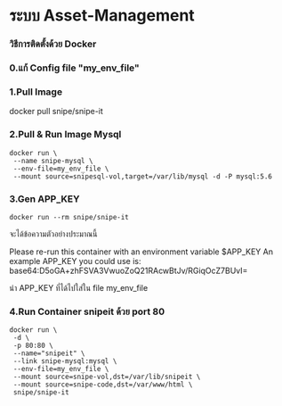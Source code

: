 # ระบบ Asset-Management

### วิธีการติดตั้งด้วย Docker

### 0.แก้ Config file "my_env_file"

### 1.Pull Image
docker pull snipe/snipe-it

### 2.Pull & Run Image Mysql

    docker run \
     --name snipe-mysql \
     --env-file=my_env_file \
     --mount source=snipesql-vol,target=/var/lib/mysql -d -P mysql:5.6

### 3.Gen APP_KEY
    docker run --rm snipe/snipe-it

จะได้ข้อความตัวอย่างประมาณนี้

Please re-run this container with an environment variable $APP_KEY
An example APP_KEY you could use is: 
base64:D5oGA+zhFSVA3VwuoZoQ21RAcwBtJv/RGiqOcZ7BUvI=

 นำ APP_KEY ที่ได้ไปใส่ใน file  my_env_file

### 4.Run Container snipeit ด้วย port 80
    docker run \
     -d \
     -p 80:80 \
     --name="snipeit" \
     --link snipe-mysql:mysql \
     --env-file=my_env_file \
     --mount source=snipe-vol,dst=/var/lib/snipeit \
     --mount source=snipe-code,dst=/var/www/html \
     snipe/snipe-it
